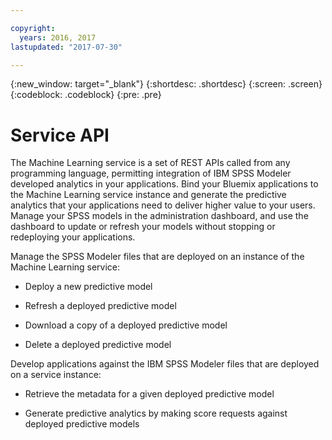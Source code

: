 ```yaml
---

copyright:
  years: 2016, 2017
lastupdated: "2017-07-30"

---
```


{:new_window: target="_blank"}
{:shortdesc: .shortdesc}
{:screen: .screen}
{:codeblock: .codeblock}
{:pre: .pre}

# Service API


The Machine Learning service is a set of REST APIs called from
any programming language, permitting integration of IBM SPSS
Modeler developed analytics in your applications. Bind your
Bluemix applications to the Machine Learning service instance and
generate the predictive analytics that your applications need to
deliver higher value to your users. Manage your SPSS models in
the administration dashboard, and use the dashboard to update or
refresh your models without stopping or redeploying your
applications.

Manage the SPSS Modeler files that are deployed on an instance of
the Machine Learning service:

*  Deploy a new predictive model

*  Refresh a deployed predictive model

*  Download a copy of a deployed predictive model

*  Delete a deployed predictive model

Develop applications against the IBM SPSS Modeler files that are
deployed on a service instance:

*  Retrieve the metadata for a given deployed predictive model

*  Generate predictive analytics by making score requests against
   deployed predictive models
